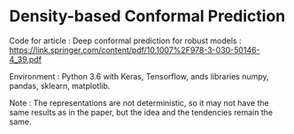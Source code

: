 # Density-based Conformal Prediction

Code for article : Deep conformal prediction for robust models : https://link.springer.com/content/pdf/10.1007%2F978-3-030-50146-4_39.pdf

Environment : Python 3.6 with Keras, Tensorflow, ands libraries numpy, pandas, sklearn, matplotlib.

Note : The representations are not deterministic, so it may not have the same results as in the paper,
but the idea and the tendencies remain the same.
